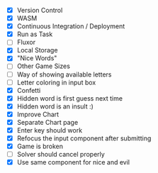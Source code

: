 - [x] Version Control
- [x] WASM
- [x] Continuous Integration / Deployment
- [x] Run as Task
- [ ] Fluxor
- [x] Local Storage
- [x] "Nice Words"
- [ ] Other Game Sizes
- [ ] Way of showing available letters
- [ ] Letter coloring in input box
- [x] Confetti
- [x] Hidden word is first guess next time
- [x] Hidden word is an insult :)
- [x] Improve Chart
- [x] Separate Chart page
- [x] Enter key should work
- [x] Refocus the input component after submitting
- [x] Game is broken
- [ ] Solver should cancel properly
- [x] Use same component for nice and evil
